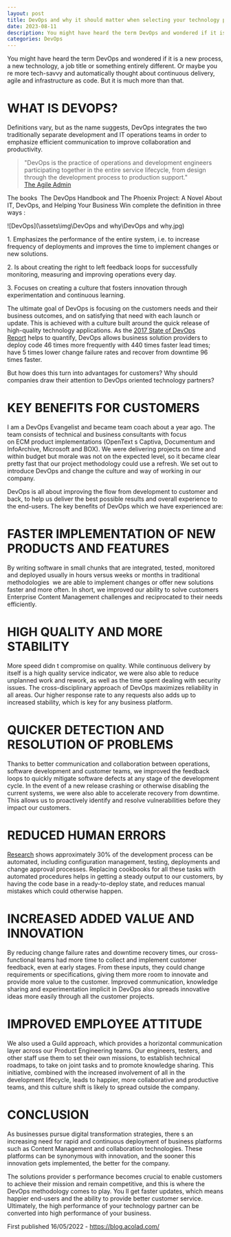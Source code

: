 ```yaml
---
layout: post
title: DevOps and why it should matter when selecting your technology partner
date: 2023-08-11
description: You might have heard the term DevOps and wondered if it is a new process, a new technology, a job title or something entirely different. Or maybe you re more tech-savvy and automatically thought about continuous delivery, agile and infrastructure as code. But it is much more than that.
categories: DevOps
---
```


You might have heard the term DevOps and wondered if it is a new process, a new technology, a job title or something entirely different. Or maybe you re more tech-savvy and automatically thought about continuous delivery, agile and infrastructure as code. But it is much more than that.

# WHAT IS DEVOPS?

Definitions vary, but as the name suggests, DevOps integrates the two traditionally separate development and IT operations teams in order to emphasize efficient communication to improve collaboration and productivity.

> "DevOps is the practice of operations and development engineers participating together in the entire service lifecycle, from design through the development process to production support."    
[The Agile Admin](https://theagileadmin.com/what-is-devops/)

The books  The DevOps Handbook and The Phoenix Project: A Novel About IT, DevOps, and Helping Your Business Win complete the definition in three ways :

![DevOps](\assets\img\DevOps and why\DevOps and why.jpg)

1. Emphasizes the performance of the entire system, i.e. to increase frequency of deployments and improves the time to implement changes or new solutions.

2. Is about creating the right to left feedback loops for successfully monitoring, measuring and improving operations every day.

3. Focuses on creating a culture that fosters innovation through experimentation and continuous learning.

The ultimate goal of DevOps is focusing on the customers needs and their business outcomes, and on satisfying that need with each launch or update. This is achieved with a culture built around the quick release of high-quality technology applications. As the [2017 State of DevOps Report](https://puppet.com/resources/whitepaper/state-of-devops-report) helps to quantify, DevOps allows business solution providers to deploy code 46 times more frequently with 440 times faster lead times; have 5 times lower change failure rates and recover from downtime 96 times faster.

But how does this turn into advantages for customers? Why should companies draw their attention to DevOps oriented technology partners?

# KEY BENEFITS FOR CUSTOMERS

I am a DevOps Evangelist and became team coach about a year ago. The team consists of technical and business consultants with focus on ECM product implementations (OpenText s Captiva, Documentum and InfoArchive, Microsoft and BOX). We were delivering projects on time and within budget but morale was not on the expected level, so it became clear pretty fast that our project methodology could use a refresh. We set out to introduce DevOps and change the culture and way of working in our company.

DevOps is all about improving the flow from development to customer and back, to help us deliver the best possible results and overall experience to the end-users. The key benefits of DevOps which we have experienced are:

# FASTER IMPLEMENTATION OF NEW PRODUCTS AND FEATURES

By writing software in small chunks that are integrated, tested, monitored and deployed usually in hours versus weeks or months in traditional methodologies  we are able to implement changes or offer new solutions faster and more often. In short, we improved our ability to solve customers Enterprise Content Management challenges and reciprocated to their needs efficiently.

# HIGH QUALITY AND MORE STABILITY 

More speed didn t compromise on quality. While continuous delivery by itself is a high quality service indicator, we were also able to reduce unplanned work and rework, as well as the time spent dealing with security issues. The cross-disciplinary approach of DevOps maximizes reliability in all areas. Our higher response rate to any requests also adds up to increased stability, which is key for any business platform.

# QUICKER DETECTION AND RESOLUTION OF PROBLEMS

Thanks to better communication and collaboration between operations, software development and customer teams, we improved the feedback loops to quickly mitigate software defects at any stage of the development cycle. In the event of a new release crashing or otherwise disabling the current systems, we were also able to accelerate recovery from downtime. This allows us to proactively identify and resolve vulnerabilities before they impact our customers.

# REDUCED HUMAN ERRORS

[Research](https://puppet.com/resources/whitepaper/state-of-devops-report) shows approximately 30% of the development process can be automated, including configuration management, testing, deployments and change approval processes. Replacing cookbooks for all these tasks with automated procedures helps in getting a steady output to our customers, by having the code base in a ready-to-deploy state, and reduces manual mistakes which could otherwise happen.

# INCREASED ADDED VALUE AND INNOVATION

By reducing change failure rates and downtime recovery times, our cross-functional teams had more time to collect and implement customer feedback, even at early stages. From these inputs, they could change requirements or specifications, giving them more room to innovate and provide more value to the customer. Improved communication, knowledge sharing and experimentation implicit in DevOps also spreads innovative ideas more easily through all the customer projects.

# IMPROVED EMPLOYEE ATTITUDE

We also used a Guild approach, which provides a horizontal communication layer across our Product Engineering teams. Our engineers, testers, and other staff use them to set their own missions, to establish technical roadmaps, to take on joint tasks and to promote knowledge sharing. This initiative, combined with the increased involvement of all in the development lifecycle, leads to happier, more collaborative and productive teams, and this culture shift is likely to spread outside the company.

# CONCLUSION

As businesses pursue digital transformation strategies, there s an increasing need for rapid and continuous deployment of business platforms such as Content Management and collaboration technologies. These platforms can be synonymous with innovation, and the sooner this innovation gets implemented, the better for the company.

The solutions provider s performance becomes crucial to enable customers to achieve their mission and remain competitive, and this is where the DevOps methodology comes to play. You ll get faster updates, which means happier end-users and the ability to provide better customer service. Ultimately, the high performance of your technology partner can be converted into high performance of your business.

First published 16/05/2022 - https://blog.acolad.com/